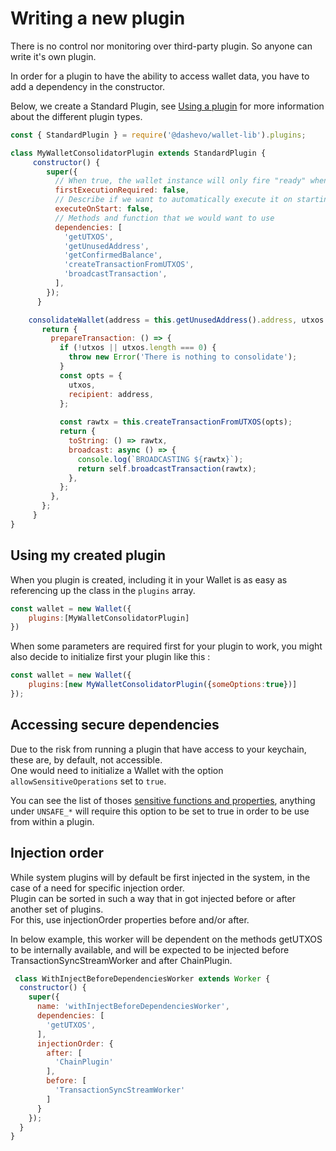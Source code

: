 # Writing a new plugin

There is no control nor monitoring over third-party plugin. So anyone can write it's own plugin. 

In order for a plugin to have the ability to access wallet data, you have to add a dependency in the constructor.

Below, we create a Standard Plugin, see [Using a plugin](plugins/using-a-plugin.md) for more information about the different plugin types.

```js
const { StandardPlugin } = require('@dashevo/wallet-lib').plugins;

class MyWalletConsolidatorPlugin extends StandardPlugin { 
     constructor() {
        super({
          // When true, the wallet instance will only fire "ready" when a first execution of the plugin has happen.
          firstExecutionRequired: false,
          // Describe if we want to automatically execute it on starting up an account.
          executeOnStart: false,
          // Methods and function that we would want to use
          dependencies: [
            'getUTXOS',
            'getUnusedAddress',
            'getConfirmedBalance',
            'createTransactionFromUTXOS',
            'broadcastTransaction',
          ],
        });
      }

    consolidateWallet(address = this.getUnusedAddress().address, utxos = this.getUTXOS()) {
       return {
         prepareTransaction: () => {
           if (!utxos || utxos.length === 0) {
             throw new Error('There is nothing to consolidate');
           }
           const opts = {
             utxos,
             recipient: address,
           };
    
           const rawtx = this.createTransactionFromUTXOS(opts);
           return {
             toString: () => rawtx,
             broadcast: async () => {
               console.log(`BROADCASTING ${rawtx}`);
               return self.broadcastTransaction(rawtx);
             },
           };
         },
       };
     }
}
```

## Using my created plugin

When you plugin is created, including it in your Wallet is as easy as referencing up the class in the `plugins` array. 

```js 
const wallet = new Wallet({
    plugins:[MyWalletConsolidatorPlugin]
})
```

When some parameters are required first for your plugin to work, you might also decide to initialize first your plugin like this : 

```js 
const wallet = new Wallet({
    plugins:[new MyWalletConsolidatorPlugin({someOptions:true})]
});
```

## Accessing secure dependencies 

Due to the risk from running a plugin that have access to your keychain, these are, by default, not accessible.  
One would need to initialize a Wallet with the option `allowSensitiveOperations` set to `true`.  

You can see the list of thoses [sensitive functions and properties](https://github.com/dashevo/wallet-lib/blob/master/src/CONSTANTS.js#L67), anything under `UNSAFE_*` will require this option to be set to true in order to be use from within a plugin.  

## Injection order

While system plugins will by default be first injected in the system, in the case of a need for specific injection order.  
Plugin can be sorted in such a way that in got injected before or after another set of plugins.  
For this, use injectionOrder properties before and/or after.  


In below example, this worker will be dependent on the methods getUTXOS to be internally available, and will be expected to be injected before TransactionSyncStreamWorker and after ChainPlugin.  

```js 
 class WithInjectBeforeDependenciesWorker extends Worker {
  constructor() {
    super({
      name: 'withInjectBeforeDependenciesWorker',
      dependencies: [
        'getUTXOS',
      ],
      injectionOrder: {
        after: [
          'ChainPlugin'
        ],
        before: [
          'TransactionSyncStreamWorker'
        ]
      }
    });
  }
}
```
